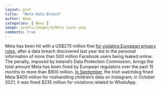 ```yaml
---
layout: post
title:  "Meta Data Breach"
author: Aman
categories: [ News ]
image: assets/images/4/Meta cover.png
comments: true
---
```


Meta has been hit with a US$275 million fine [for violating European privacy rules](https://www.nytimes.com/2022/11/28/business/meta-fine-eu-privacy.html), after a data breach discovered last year led to the personal information of more than 500 million Facebook users being leaked online. The penalty, imposed by Ireland’s Data Protection Commission, brings the total amount Meta has been fined by European regulators over the past 15 months to more than $900 million. [In September](https://www.linkedin.com/news/story/meta-fined-400-million-over-privacy-5428828/), the Irish watchdog fined Meta $400 million for mishandling children’s data on Instagram; in October 2021, it was fined $235 million for violations related to WhatsApp.



